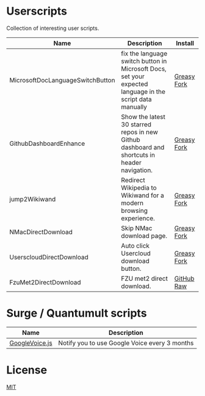 # Userscripts

Collection of interesting user scripts.

| Name | Description | Install |
| ---- | ---- | ---- |
| MicrosoftDocLanguageSwitchButton | fix the language switch button in Microsoft Docs, set your expected language in the script data manually | [Greasy Fork](https://greasyfork.org/en/scripts/33209) |
| GithubDashboardEnhance | Show the latest 30 starred repos in new Github dashboard and shortcuts in header navigation. | [Greasy Fork](https://greasyfork.org/zh-CN/scripts/33511) |
| jump2Wikiwand | Redirect Wikipedia to Wikiwand for a modern browsing experience. | [Greasy Fork](https://greasyfork.org/en/scripts/33223) |
| NMacDirectDownload | Skip NMac download page. | [Greasy Fork](https://greasyfork.org/en/scripts/369453) |
| UserscloudDirectDownload | Auto click Usercloud download button. | [Greasy Fork](https://greasyfork.org/en/scripts/369454) |
| FzuMet2DirectDownload | FZU met2 direct download. | [GitHub Raw](https://github.com/ladit/Userscripts/raw/master/FzuMet2DirectDownload.user.js) |

# Surge / Quantumult scripts

| Name | Description |
| ---- | ---- |
| [GoogleVoice.js](https://github.com/ladit/Userscripts/raw/master/GoogleVoice.js) | Notify you to use Google Voice every 3 months |

# License

[MIT](https://github.com/ladit/Userscripts/blob/master/LICENSE)

